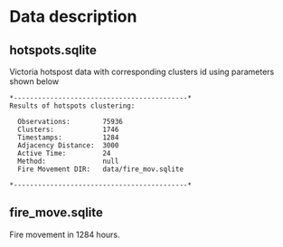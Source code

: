 # Data description

## hotspots.sqlite

Victoria hotspost data with corresponding clusters id using parameters shown below

```
*-------------------------------------------*
Results of hotspots clustering:

  Observations:        75936 
  Clusters:            1746 
  Timestamps:          1284 
  Adjacency Distance:  3000 
  Active Time:         24 
  Method:              null 
  Fire Movement DIR:   data/fire_mov.sqlite 

*-------------------------------------------*
```

## fire_move.sqlite

Fire movement in 1284 hours.